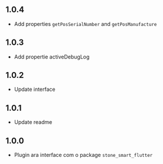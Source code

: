 ## 1.0.4

- Add properties `getPosSerialNumber` and `getPosManufacture`

## 1.0.3

- Add propertie activeDebugLog

## 1.0.2

- Update interface

## 1.0.1

- Update readme

## 1.0.0

- Plugin ara interface com o package `stone_smart_flutter`
